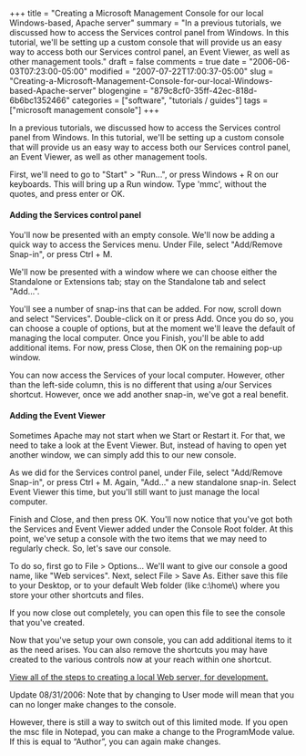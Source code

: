 +++
title = "Creating a Microsoft Management Console for our local Windows-based, Apache server"
summary = "In a previous tutorials, we discussed how to access the Services control panel from Windows. In this tutorial, we'll be setting up a custom console that will provide us an easy way to access both our Services control panel, an Event Viewer, as well as other management tools."
draft = false
comments = true
date = "2006-06-03T07:23:00-05:00"
modified = "2007-07-22T17:00:37-05:00"
slug = "Creating-a-Microsoft-Management-Console-for-our-local-Windows-based-Apache-server"
blogengine = "879c8cf0-35ff-42ec-818d-6b6bc1352466"
categories = ["software", "tutorials / guides"]
tags = ["microsoft management console"]
+++

<p>
In a previous tutorials, we discussed how to access the Services control panel from Windows. In this tutorial, we&#39;ll be setting up a custom console that will provide us an easy way to access both our Services control panel, an Event Viewer, as well as other management tools.
</p>
<!--more-->
<p>
First, we&#39;ll need to go to &quot;Start&quot; &gt; &quot;Run...&quot;, or press Windows + R on our keyboards. This will bring up a Run window. Type &#39;mmc&#39;, without the quotes, and press enter or OK.<!--adsense-->
</p>
<h4>Adding the Services control panel</h4>
<p>
You&#39;ll now be presented with an empty console. We&#39;ll now be adding a quick way to access the Services menu. Under File, select &quot;Add/Remove Snap-in&quot;, or press Ctrl + M.
</p>
<p>
We&#39;ll now be presented with a window where we can choose either the Standalone or Extensions tab; stay on the Standalone tab and select &quot;Add...&quot;.
</p>
<p>
You&#39;ll see a number of snap-ins that can be added. For now, scroll down and select &quot;Services&quot;. Double-click on it or press Add. Once you do so, you can choose a couple of options, but at the moment we&#39;ll leave the default of managing the local computer. Once you Finish, you&#39;ll be able to add additional items. For now, press Close, then OK on the remaining pop-up window.
</p>
<p>
You can now access the Services of your local computer. However, other than the left-side column, this is no different that using a/our Services shortcut. However, once we add another snap-in, we&#39;ve got a real benefit.
</p>
<h4>Adding the Event Viewer</h4>
<p>
Sometimes Apache may not start when we Start or Restart it. For that, we need to take a look at the Event Viewer. But, instead of having to open yet another window, we can simply add this to our new console.
</p>
<p>
As we did for the Services control panel, under File, select &quot;Add/Remove Snap-in&quot;, or press Ctrl + M. Again, &quot;Add...&quot; a new standalone snap-in. Select Event Viewer this time, but you&#39;ll still want to just manage the local computer.
</p>
<p>
Finish and Close, and then press OK. You&#39;ll now notice that you&#39;ve got both the Services and Event Viewer added under the Console Root folder. At this point, we&#39;ve setup a console with the two items that we may need to regularly check. So, let&#39;s save our console.
</p>
<p>
To do so, first go to File &gt; Options... We&#39;ll want to give our console a good name, like &quot;Web services&quot;. Next, select File &gt; Save As. Either save this file to your Desktop, or to your default Web folder (like c:\home\) where you store your other shortcuts and files.
</p>
<p>
If you now close out completely, you can open this file to see the console that you&#39;ve created.
</p>
<p>
Now that you&#39;ve setup your own console, you can add additional items to it as the need arises. You can also remove the shortcuts you may have created to the various controls now at your reach within one shortcut.
</p>
<p>
<a href="http://strivinglife.net/wordpress/a-local-apache-web-server-on-a-windows-xp-computer/">View all of the steps to creating a local Web server, for development.</a>
</p>
<div class="note">
<p>
Update 08/31/2006: Note that by changing to User mode will mean that you can no longer make changes to the console.
</p>
<p>
However, there is still a way to switch out of this limited mode. If you open the msc file in Notepad, you can make a change to the ProgramMode value. If this is equal to &ldquo;Author&rdquo;, you can again make changes.
</p>
</div>

